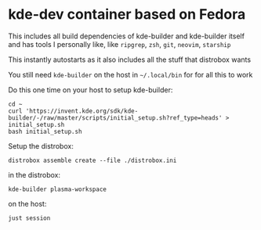 # kde-dev container based on Fedora

This includes all build dependencies of kde-builder and kde-builder itself and has tools I personally like, like `ripgrep`, `zsh`, `git`, `neovim`, `starship`

This instantly autostarts as it also includes all the stuff that distrobox wants

You still need `kde-builder` on the host in `~/.local/bin` for for all this to work

Do this one time on your host to setup kde-builder:

```
cd ~
curl 'https://invent.kde.org/sdk/kde-builder/-/raw/master/scripts/initial_setup.sh?ref_type=heads' > initial_setup.sh
bash initial_setup.sh
```


Setup the distrobox:

```
distrobox assemble create --file ./distrobox.ini
```

in the distrobox:

```
kde-builder plasma-workspace
```

on the host:

```
just session
```
